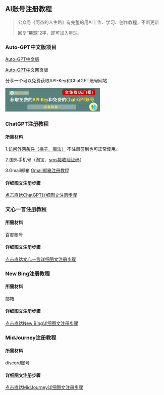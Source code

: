 ## AI账号注册教程

> 公众号《阿杰的人生路》有完整的用AI工作、学习、创作教程，不断更新
>
> 回复“**星球**”2字，即可加入星球。

### Auto-GPT中文版项目

[Auto-GPT中文版](https://github.com/kaqijiang/Auto-GPT-ZH) 

[Auto-GPT中文网页版](https:www.autogpt-zh.com) 

分享一个可以免费获取API-Key和ChatGPT账号网站

<a href="https://fxyu.djsopenai.com/" target="_blank">
  <img src="./images/yxq.png" width="300">
</a>

### ChatGPT注册教程

#### 所需材料

1.[访问外网条件（梯子、魔法）](https://www.hjtnt.pro/auth/register?code=hwWF) 不注册签到也可正常使用。

2.国外手机号（淘宝、[sms接收验证码](https://sms-activate.org/?ref=4372520)）

3.Gmail邮箱 [Gmail邮箱注册教程](Gmail.md)

#### 详细图文注册步骤

[点击直达ChatGPT详细图文注册步骤](ChatGPT.md)

### 文心一言注册教程

#### 所需材料

百度账号

#### 详细图文注册步骤

[点击直达文心一言详细图文注册步骤](文心一言.md)

### New Bing注册教程

#### 所需材料

邮箱

#### 详细图文注册步骤

[点击直达New Bing详细图文注册步骤](NewBing.md)

### MidJourney注册教程

#### 所需材料

discord账号

#### 详细图文注册步骤

[点击直达MidJourney详细图文注册步骤](MidJourney.md)
